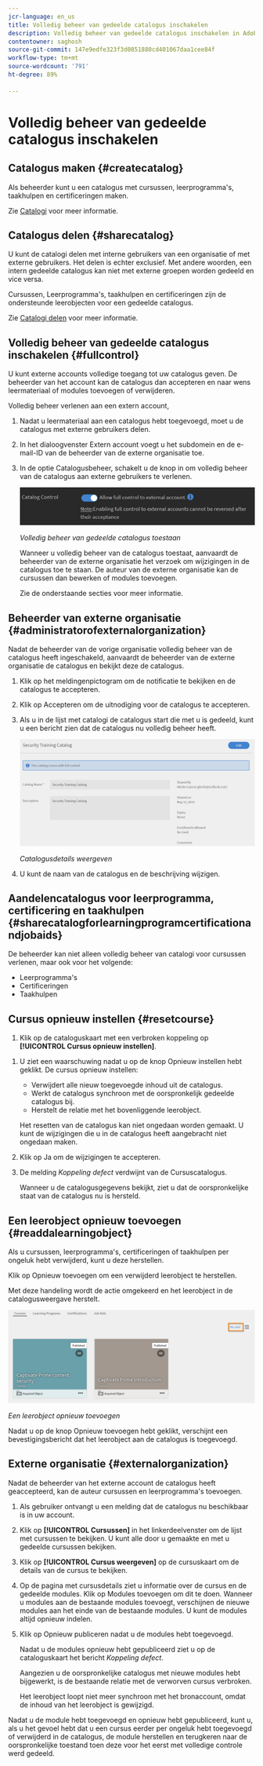 ```yaml
---
jcr-language: en_us
title: Volledig beheer van gedeelde catalogus inschakelen
description: Volledig beheer van gedeelde catalogus inschakelen in Adobe Learning Manager
contentowner: saghosh
source-git-commit: 147e9edfe323f3d0851880cd401067daa1cee84f
workflow-type: tm+mt
source-wordcount: '791'
ht-degree: 89%

---
```




# Volledig beheer van gedeelde catalogus inschakelen

## Catalogus maken {#createcatalog}

Als beheerder kunt u een catalogus met cursussen, leerprogramma&#39;s, taakhulpen en certificeringen maken.

Zie [Catalogi](/help/migrated/administrators/feature-summary/catalogs.md) voor meer informatie.

## Catalogus delen {#sharecatalog}

U kunt de catalogi delen met interne gebruikers van een organisatie of met externe gebruikers. Het delen is echter exclusief. Met andere woorden, een intern gedeelde catalogus kan niet met externe groepen worden gedeeld en vice versa.

Cursussen, Leerprogramma&#39;s, taakhulpen en certificeringen zijn de ondersteunde leerobjecten voor een gedeelde catalogus.

Zie [Catalogi delen](/help/migrated/administrators/feature-summary/catalogs.md) voor meer informatie.

## Volledig beheer van gedeelde catalogus inschakelen {#fullcontrol}

U kunt externe accounts volledige toegang tot uw catalogus geven. De beheerder van het account kan de catalogus dan accepteren en naar wens leermateriaal of modules toevoegen of verwijderen.

Volledig beheer verlenen aan een extern account,

1. Nadat u leermateriaal aan een catalogus hebt toegevoegd, moet u de catalogus met externe gebruikers delen.
1. In het dialoogvenster Extern account voegt u het subdomein en de e-mail-ID van de beheerder van de externe organisatie toe.
1. In de optie Catalogusbeheer, schakelt u de knop in om volledig beheer van de catalogus aan externe gebruikers te verlenen.

   ![](assets/catalog-control.png)

   *Volledig beheer van gedeelde catalogus toestaan*

   Wanneer u volledig beheer van de catalogus toestaat, aanvaardt de beheerder van de externe organisatie het verzoek om wijzigingen in de catalogus toe te staan. De auteur van de externe organisatie kan de cursussen dan bewerken of modules toevoegen.

   Zie de onderstaande secties voor meer informatie.

## Beheerder van externe organisatie {#administratorofexternalorganization}

Nadat de beheerder van de vorige organisatie volledig beheer van de catalogus heeft ingeschakeld, aanvaardt de beheerder van de externe organisatie de catalogus en bekijkt deze de catalogus.

1. Klik op het meldingenpictogram om de notificatie te bekijken en de catalogus te accepteren.

   <!--![](assets/notification-to-acceptcatalog.png)-->

1. Klik op Accepteren om de uitnodiging voor de catalogus te accepteren.
1. Als u in de lijst met catalogi de catalogus start die met u is gedeeld, kunt u een bericht zien dat de catalogus nu volledig beheer heeft.

   ![](assets/catalog-details.png)

   *Catalogusdetails weergeven*

1. U kunt de naam van de catalogus en de beschrijving wijzigen.

## Aandelencatalogus voor leerprogramma, certificering en taakhulpen {#sharecatalogforlearningprogramcertificationandjobaids}

De beheerder kan niet alleen volledig beheer van catalogi voor cursussen verlenen, maar ook voor het volgende:

* Leerprogramma&#39;s
* Certificeringen
* Taakhulpen

## Cursus opnieuw instellen {#resetcourse}

1. Klik op de cataloguskaart met een verbroken koppeling op **[!UICONTROL Cursus opnieuw instellen]**.

<!-- ![](assets/reset-course.png)-->

1. U ziet een waarschuwing nadat u op de knop Opnieuw instellen hebt geklikt. De cursus opnieuw instellen:

   * Verwijdert alle nieuw toegevoegde inhoud uit de catalogus.
   * Werkt de catalogus synchroon met de oorspronkelijk gedeelde catalogus bij.
   * Herstelt de relatie met het bovenliggende leerobject.

   Het resetten van de catalogus kan niet ongedaan worden gemaakt. U kunt de wijzigingen die u in de catalogus heeft aangebracht niet ongedaan maken.

1. Klik op Ja om de wijzigingen te accepteren.
1. De melding *Koppeling defect* verdwijnt van de Cursuscatalogus.

   Wanneer u de catalogusgegevens bekijkt, ziet u dat de oorspronkelijke staat van de catalogus nu is hersteld.

## Een leerobject opnieuw toevoegen {#readdalearningobject}

Als u cursussen, leerprogramma&#39;s, certificeringen of taakhulpen per ongeluk hebt verwijderd, kunt u deze herstellen.

Klik op Opnieuw toevoegen om een verwijderd leerobject te herstellen.

Met deze handeling wordt de actie omgekeerd en het leerobject in de catalogusweergave herstelt.

![](assets/re-add-button.png)

*Een leerobject opnieuw toevoegen*

Nadat u op de knop Opnieuw toevoegen hebt geklikt, verschijnt een bevestigingsbericht dat het leerobject aan de catalogus is toegevoegd.

## Externe organisatie {#externalorganization}

Nadat de beheerder van het externe account de catalogus heeft geaccepteerd, kan de auteur cursussen en leerprogramma&#39;s toevoegen.

1. Als gebruiker ontvangt u een melding dat de catalogus nu beschikbaar is in uw account.
1. Klik op **[!UICONTROL Cursussen]** in het linkerdeelvenster om de lijst met cursussen te bekijken. U kunt alle door u gemaakte en met u gedeelde cursussen bekijken.
1. Klik op **[!UICONTROL Cursus weergeven]** op de cursuskaart om de details van de cursus te bekijken.

   <!--![](assets/view-course.png)-->

1. Op de pagina met cursusdetails ziet u informatie over de cursus en de gedeelde modules. Klik op Modules toevoegen om dit te doen. Wanneer u modules aan de bestaande modules toevoegt, verschijnen de nieuwe modules aan het einde van de bestaande modules. U kunt de modules altijd opnieuw indelen.
1. Klik op Opnieuw publiceren nadat u de modules hebt toegevoegd.

   Nadat u de modules opnieuw hebt gepubliceerd ziet u op de cataloguskaart het bericht *Koppeling defect*.

   Aangezien u de oorspronkelijke catalogus met nieuwe modules hebt bijgewerkt, is de bestaande relatie met de verworven cursus verbroken.

   Het leerobject loopt niet meer synchroon met het bronaccount, omdat de inhoud van het leerobject is gewijzigd.

   <!--![](assets/link-broken.png)-->

Nadat u de module hebt toegevoegd en opnieuw hebt gepubliceerd, kunt u, als u het gevoel hebt dat u een cursus eerder per ongeluk hebt toegevoegd of verwijderd in de catalogus, de module herstellen en terugkeren naar de oorspronkelijke toestand toen deze voor het eerst met volledige controle werd gedeeld.
